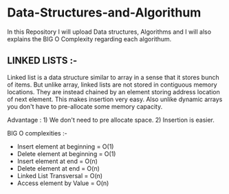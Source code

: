 # Data-Structures-and-Algorithum

In this Repository I will upload Data structures, Algorithms and I will also explains the BIG O Complexity regarding each algorithum.

## LINKED LISTS :- 

Linked list is a data structure similar to array in a sense that it stores bunch of items. But unlike array, linked lists are not stored in contiguous memory locations. They are instead chained by an element storing address location of next element. This makes insertion very easy. Also unlike dynamic arrays you don't have to pre-allocate some memory capacity.

Advantage : 1) We don't need to pre allocate space.
            2) Insertion is easier.
            
BIG O complexities :- 

- Insert element at beginning = O(1)
- Delete element at beginning = O(1)
- Insert element at end = O(n)
- Delete element at end = O(n)
- Linked List Transversal = O(n)
- Access element by Value = O(n)

     
